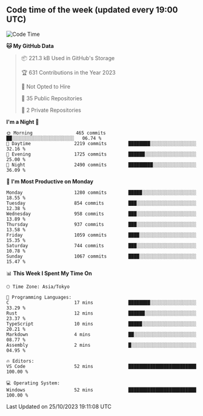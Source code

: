 ## Code time of the week (updated every 19:00 UTC)

<!--START_SECTION:waka-->
![Code Time](http://img.shields.io/badge/Code%20Time-2%2C243%20hrs%2058%20mins-blue)

**🐱 My GitHub Data** 

> 📦 221.3 kB Used in GitHub's Storage 
 > 
> 🏆 631 Contributions in the Year 2023
 > 
> 🚫 Not Opted to Hire
 > 
> 📜 35 Public Repositories 
 > 
> 🔑 2 Private Repositories 
 > 
**I'm a Night 🦉** 

```text
🌞 Morning                465 commits         ██░░░░░░░░░░░░░░░░░░░░░░░   06.74 % 
🌆 Daytime                2219 commits        ████████░░░░░░░░░░░░░░░░░   32.16 % 
🌃 Evening                1725 commits        ██████░░░░░░░░░░░░░░░░░░░   25.00 % 
🌙 Night                  2490 commits        █████████░░░░░░░░░░░░░░░░   36.09 % 
```
📅 **I'm Most Productive on Monday** 

```text
Monday                   1280 commits        █████░░░░░░░░░░░░░░░░░░░░   18.55 % 
Tuesday                  854 commits         ███░░░░░░░░░░░░░░░░░░░░░░   12.38 % 
Wednesday                958 commits         ███░░░░░░░░░░░░░░░░░░░░░░   13.89 % 
Thursday                 937 commits         ███░░░░░░░░░░░░░░░░░░░░░░   13.58 % 
Friday                   1059 commits        ████░░░░░░░░░░░░░░░░░░░░░   15.35 % 
Saturday                 744 commits         ███░░░░░░░░░░░░░░░░░░░░░░   10.78 % 
Sunday                   1067 commits        ████░░░░░░░░░░░░░░░░░░░░░   15.47 % 
```


📊 **This Week I Spent My Time On** 

```text
🕑︎ Time Zone: Asia/Tokyo

💬 Programming Languages: 
C                        17 mins             ████████░░░░░░░░░░░░░░░░░   33.29 % 
Rust                     12 mins             ██████░░░░░░░░░░░░░░░░░░░   23.37 % 
TypeScript               10 mins             █████░░░░░░░░░░░░░░░░░░░░   20.21 % 
Markdown                 4 mins              ██░░░░░░░░░░░░░░░░░░░░░░░   08.77 % 
Assembly                 2 mins              █░░░░░░░░░░░░░░░░░░░░░░░░   04.95 % 

🔥 Editors: 
VS Code                  52 mins             █████████████████████████   100.00 % 

💻 Operating System: 
Windows                  52 mins             █████████████████████████   100.00 % 
```


 Last Updated on 25/10/2023 19:11:08 UTC
<!--END_SECTION:waka-->